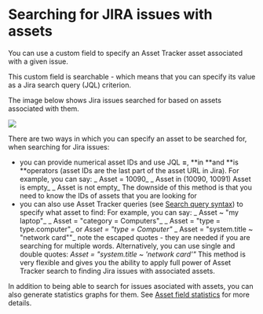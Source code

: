 # Searching for JIRA issues with assets

You can use a custom field to specify an Asset Tracker asset associated with a given issue. 

This custom field is searchable - which means that you can specify its value as a Jira search query \(JQL\) criterion.

The image below shows Jira issues searched for based on assets associated with them.

![](https://confluence.spartez.com/download/attachments/34603499/jql.ss.png?version=1&modificationDate=1480074351798&api=v2)

There are two ways in which you can specify an asset to be searched for, when searching for Jira issues:

* you can provide numerical asset IDs and use JQL **=**, **in **and **is **operators \(asset IDs are the last part of the asset URL in Jira\).   For example, you can say:  _    Asset = 10090_ _    Asset in \(10090, 10091\)     Asset is empty_ _    Asset is not empty_  The downside of this method is that you need to know the IDs of assets that you are looking for
* you can also use Asset Tracker queries \(see [Search query syntax](search-query-syntax/)\) to specify what asset to find:   For example, you can say:  _    Asset ~ "my laptop"_ _    Asset = "category = Computers"_ _    Asset = "type = type.computer"_ or _Asset = "type = Computer"_ _    Asset = "system.title ~ \"network card\""_         note the escaped quotes - they are needed if you are searching for multiple words. Alternatively, you can use single and double quotes: _Asset = "system.title ~ 'network card'"_  This method is very flexible and gives you the ability to apply full power of Asset Tracker search to finding Jira issues with associated assets.

In addition to being able to search for issues asociated with assets, you can also generate statistics graphs for them. See [Asset field statistics](../asset-custom-field/asset-field-statistics.md) for more details.

